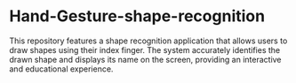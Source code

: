 # Hand-Gesture-shape-recognition
This repository features a shape recognition application that allows users to draw shapes using their index finger. The system accurately identifies the drawn shape and displays its name on the screen, providing an interactive and educational experience.

